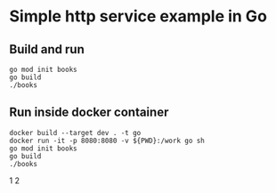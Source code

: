 # Simple http service example in Go

## Build and run

```shell
go mod init books
go build
./books
```

## Run inside docker container

```shell
docker build --target dev . -t go
docker run -it -p 8080:8080 -v ${PWD}:/work go sh
go mod init books
go build
./books
```
1
2
